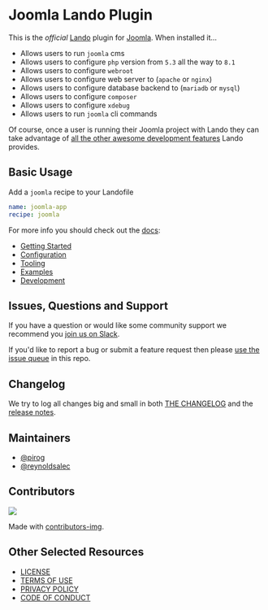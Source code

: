 # Joomla Lando Plugin

This is the _official_ [Lando](https://lando.dev) plugin for [Joomla](https://www.joomla.org/). When installed it...

* Allows users to run `joomla` cms
* Allows users to configure `php` version from `5.3` all the way to `8.1`
* Allows users to configure `webroot`
* Allows users to configure web server to (`apache` or `nginx`)
* Allows users to configure database backend to (`mariadb` or `mysql`)
* Allows users to configure `composer`
* Allows users to configure `xdebug`
* Allows users to run `joomla` cli commands

Of course, once a user is running their Joomla project with Lando they can take advantage of [all the other awesome development features](https://docs.lando.dev) Lando provides.

## Basic Usage

Add a `joomla` recipe to your Landofile

```yaml
name: joomla-app
recipe: joomla
```

For more info you should check out the [docs](https://docs.lando.dev/joomla):

* [Getting Started](https://docs.lando.dev/joomla/)
* [Configuration](https://docs.lando.dev/joomla/config.html)
* [Tooling](https://docs.lando.dev/joomla/tooling.html)
* [Examples](https://github.com/lando/joomla/tree/main/examples)
* [Development](https://docs.lando.dev/joomla/development.html)

## Issues, Questions and Support

If you have a question or would like some community support we recommend you [join us on Slack](https://launchpass.com/devwithlando).

If you'd like to report a bug or submit a feature request then please [use the issue queue](https://github.com/lando/joomla/issues/new/choose) in this repo.

## Changelog

We try to log all changes big and small in both [THE CHANGELOG](https://github.com/lando/joomla/blob/main/CHANGELOG.md) and the [release notes](https://github.com/lando/joomla/releases).


## Maintainers

* [@pirog](https://github.com/pirog)
* [@reynoldsalec](https://github.com/reynoldsalec)

## Contributors

<a href="https://github.com/lando/joomla/graphs/contributors">
  <img src="https://contrib.rocks/image?repo=lando/joomla" />
</a>

Made with [contributors-img](https://contrib.rocks).

## Other Selected Resources

* [LICENSE](/LICENSE)
* [TERMS OF USE](https://docs.lando.dev/terms)
* [PRIVACY POLICY](https://docs.lando.dev/privacy)
* [CODE OF CONDUCT](https://docs.lando.dev/coc)

